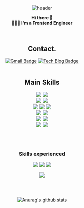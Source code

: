<div align=center>




 

![header](https://capsule-render.vercel.app/api?color=ECCEF5&height=250&text=YURIM%KIM!&desc=Frontend-Developer&animation=fadeIn&fontColor=1C1C1C&fontSize=40&descSize=20)
  
**Hi there 👋** <br />
**👩🏻‍💻 I'm a Frontend Engineer**


<br />
  
## Contact.
[![Gmail Badge](https://img.shields.io/badge/Gmail-d14836?style=flat-square&logo=Gmail&logoColor=white&link=mailto:icho0405@gmail.com)](mailto:icho0405@gmail.com) [![Tech Blog Badge](http://img.shields.io/badge/-Tech%20blog-black?style=flat-square&logo=github&link=https://velog.io/@april_5)](https://velog.io/@april_5)
<br /><br /> 

<!-- https://simpleicons.org/ -->
  
## Main Skills
  <img src="https://img.shields.io/badge/next-000000?style=for-the-badge&logo=next.js&logoColor=fffff">
  <img src="https://img.shields.io/badge/react-61DAFB?style=for-the-badge&logo=react&logoColor=black" /> <br /> 
  <img src="https://img.shields.io/badge/typescript-3178C6?style=for-the-badge&logo=typescript&logoColor=white" />  
  <img src="https://img.shields.io/badge/javascript-F7DF1E?style=for-the-badge&logo=javascript&logoColor=white" /> <br />
  
  <img src="https://img.shields.io/badge/reactquery-FF4154?style=for-the-badge&logo=reactquery&logoColor=white" /> 
  <img src="https://img.shields.io/badge/graphql-E10098?style=for-the-badge&logo=graphql&logoColor=white" /> 
  <img src="https://img.shields.io/badge/apollographql-311C87?style=for-the-badge&logo=apollographql&logoColor=white" /> <br />
  
  <img src="https://img.shields.io/badge/tailwind-06B6D4?style=for-the-badge&logo=tailwind&logoColor=white" /> 
  <img src="https://img.shields.io/badge/styled components-DB7093?style=for-the-badge&logo=styled components&logoColor=white" /> <br />

  <img src="https://img.shields.io/badge/css-1572B6?style=for-the-badge&logo=css3&logoColor=white" /> 
  <img src="https://img.shields.io/badge/html-E34F26?style=for-the-badge&logo=html5&logoColor=white" /> <br />
  
  <img src="https://img.shields.io/badge/notion-000000?style=for-the-badge&logo=notion&logoColor=white" />
  <img src="https://img.shields.io/badge/github-181717?style=for-the-badge&logo=github&logoColor=white" />



<br /><br />

### Skills experienced

  <img src="https://img.shields.io/badge/react native-61DAFB?style=for-the-badge&logo=react&logoColor=black" /> 
  <img src="https://img.shields.io/badge/vue-4FC08D?style=for-the-badge&logo=vue.js&logoColor=black" />
  <img src="https://img.shields.io/badge/angular-DD0031?style=for-the-badge&logo=angular&logoColor=white" /> <br /> 

  <img src="https://img.shields.io/badge/storybook-FF4785?style=for-the-badge&logo=storybook&logoColor=white" /> <br />
  
<br />
<br />


[![Anurag's github stats](https://github-readme-stats.vercel.app/api?username=yurim45)](https://github.com/anuraghazra/github-readme-stats)


</div>

<!--
**yurim45/yurim45** is a ✨ _special_ ✨ repository because its `README.md` (this file) appears on your GitHub profile.

Here are some ideas to get you started:

- 🔭 I’m currently working on ...
- 🌱 I’m currently learning ...
- 👯 I’m looking to collaborate on ...
- 🤔 I’m looking for help with ...
- 💬 Ask me about ...
- 📫 How to reach me: ...
- 😄 Pronouns: ..
- ⚡ Fun fact: ...
-->
